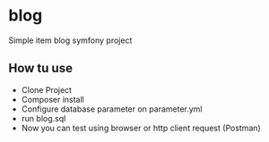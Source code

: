 # blog
Simple item blog symfony project


## How tu use
* Clone Project
* Composer install
* Configure database parameter on parameter.yml
* run blog.sql
* Now you can test using browser or http client request (Postman)



